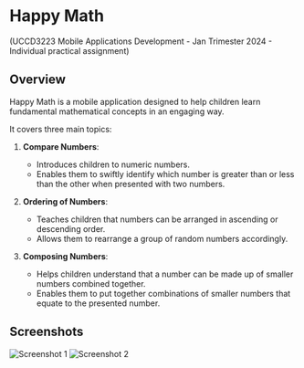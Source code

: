 # Happy Math 

(UCCD3223 Mobile Applications Development - Jan Trimester 2024 - Individual practical assignment)

## Overview
Happy Math is a mobile application designed to help children learn fundamental mathematical concepts in an engaging way. 

It covers three main topics:

1. **Compare Numbers**:
   - Introduces children to numeric numbers.
   - Enables them to swiftly identify which number is greater than or less than the other when presented with two numbers.

2. **Ordering of Numbers**:
   - Teaches children that numbers can be arranged in ascending or descending order.
   - Allows them to rearrange a group of random numbers accordingly.

3. **Composing Numbers**:
   - Helps children understand that a number can be made up of smaller numbers combined together.
   - Enables them to put together combinations of smaller numbers that equate to the presented number.

## Screenshots
![Screenshot 1](https://github.com/CTMX-Zhen/HappyMath/assets/127037558/92774100-886d-4dc9-908c-f8b16076b316)
![Screenshot 2](https://github.com/CTMX-Zhen/HappyMath/assets/127037558/cc0d62e8-7fa5-41d4-a3ba-fecf13990b9c)

